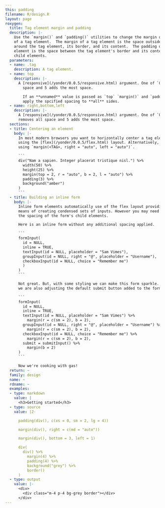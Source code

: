 ```yaml
---
this: padding
filename: R/design.R
layout: page
roxygen:
  title: Tag element margin and padding
  description: |-
    Use the `margin()` and `padding()` utilities to change the margin or padding
    of a tag element.  The margin of a tag element is the space outside and
    around the tag element, its border, and its content.  The padding of a tag
    element is the space between the tag element's border and its content or
    child elements.
  parameters:
  - name: .tag
    description: A tag element.
  - name: top
    description: |-
      A [responsive](/yonder/0.0.5/responsive.html) argument. One of `0:5` or `"auto"`. 0 removes all
        space and 5 adds the most space.

        If an **unnamed** value is passed as `top` `margin()` and `padding()` will
        apply the spcified spacing to **all** sides.
  - name: right,bottom,left
    description: |-
      A [responsive](/yonder/0.0.5/responsive.html) argument. One of `0:5` or `"auto"`. 0
      removes all space and 5 adds the most space.
  sections:
  - title: Centering an element
    body: |-
      In most modern browsers you want to horizontally center a tag element
      using the [flex](/yonder/0.0.5/flex.html) layout. Alternatively, you can horizontally center an element
      using `margin(<TAG>, right = "auto", left = "auto")`.

      ```
      div("Nam a sapien. Integer placerat tristique nisl.") %>%
        width(50) %>%
        height(25) %>%
        margin(top = 2, r = "auto", b = 2, l = "auto") %>%
        padding(3) %>%
        background("amber")
      )
      ```
  - title: Building an inline form
    body: |-
      Inline form elements automatically use of the flex layout providing you a
      means of creating condensed sets of inputs. However you may need to adjust
      the spacing of the form's child elements.

      Here is an inline form without any additional spacing applied.

      ```
      formInput(
        id = NULL,
        inline = TRUE,
        textInput(id = NULL, placeholder = "Sam Vimes"),
        groupInput(id = NULL, right = "@", placeholder = "Username"),
        checkboxInput(id = NULL, choice = "Remember me")
        )
      )
      ```

      Not great. But, with some styling we can make this form sparkle. Notice
      we are also adjusting the default submit button added to the form input.

      ```
      formInput(
        id = NULL,
        inline = TRUE,
        textInput(id = NULL, placeholder = "Sam Vimes") %>%
          margin(r = c(sm = 2), b = 2),
        groupInput(id = NULL, right = "@", placeholder = "Username") %>%
          margin(r = c(sm = 2), b = 2),
        checkboxInput(id = NULL, choice = "Remember me") %>%
          margin(r = c(sm = 2), b = 2),
        submit = submitInput() %>%
          margin(b = 2)
      )
      ```

      Now we're cooking with gas!
  return: ~
  family: design
  name: ~
  rdname: ~
  examples:
  - type: markdown
    value: |
      <h3>Getting started</h3>
  - type: source
    value: |2-

      padding(div(), c(xs = 0, sm = 2, lg = 4))

      margin(div(), right = c(md = "auto"))

      margin(div(), bottom = 3, left = 1)

      div(
        div() %>%
          margin(4) %>%
          padding(4) %>%
          background("grey") %>%
          border()
      )
  - type: output
    value: |-
      <div>
        <div class="m-4 p-4 bg-grey border"></div>
      </div>
---
```

